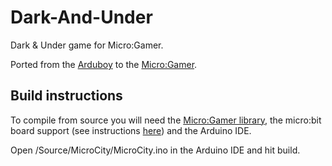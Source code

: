 # Dark-And-Under
Dark &amp; Under game for Micro:Gamer.

Ported from the [Arduboy](https://www.arduboy.com) to the
[Micro:Gamer](https://hackaday.io/project/47760-microgamer).

## Build instructions

To compile from source you will need the [Micro:Gamer
library](https://github.com/MicroGamerConsole/MicroGamer-Arduino), the
micro:bit board support (see instructions
[here](https://learn.adafruit.com/use-micro-bit-with-arduino/install-board-and-blink))
and the Arduino IDE.

Open /Source/MicroCity/MicroCity.ino in the Arduino IDE and hit build.

